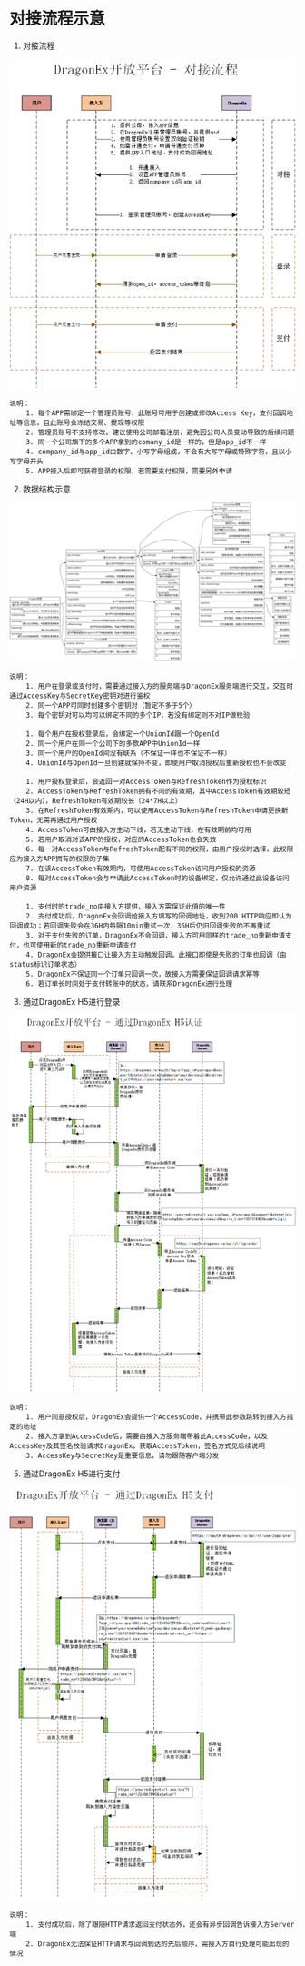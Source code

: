 # 对接流程示意

1. 对接流程

![对接流程][0]

    说明：
        1. 每个APP需绑定一个管理员账号，此账号可用于创建或修改Access Key，支付回调地址等信息，且此账号会冻结交易、提现等权限
        2. 管理员账号不支持修改，建议使用公司邮箱注册，避免因公司人员变动导致的后续问题
        3. 同一个公司旗下的多个APP拿到的comany_id是一样的，但是app_id不一样
        4. company_id与app_id由数字、小写字母组成，不会有大写字母或特殊字符，且以小写字母开头
        5. APP接入后即可获得登录的权限，若需要支付权限，需要另外申请

2. 数据结构示意

![数据结构示意][1]

    说明：
        1. 用户在登录或支付时，需要通过接入方的服务端与DragonEx服务端进行交互，交互时通过AccessKey与SecretKey密钥对进行鉴权
        2. 同一个APP可同时创建多个密钥对（暂定不多于5个）
        3. 每个密钥对可以均可以绑定不同的多个IP，若没有绑定则不对IP做校验
        
        1. 每个用户在授权登录后，会绑定一个UnionId跟一个OpenId
        2. 同一个用户在同一个公司下的多款APP中UnionId一样
        3. 同一个用户的OpenId间没有联系（不保证一样也不保证不一样）
        4. UnionId与OpenId一旦创建就保持不变，即使用户取消授权后重新授权也不会改变
        
        1. 用户授权登录后，会返回一对AccessToken与RefreshToken作为授权标识
        2. AccessToken与RefreshToken拥有不同的有效期，其中AccessToken有效期较短（24H以内），RefreshToken有效期较长（24*7H以上）
        3. 在RefreshToken有效期内，可以使用AccessToken与RefreshToken申请更换新Token，无需再通过用户授权
        4. AccessToken可由接入方主动下线，若无主动下线，在有效期前均可用
        5. 若用户取消对该APP的授权，对应的AccessToken也会失效
        6. 每一对AccessToken与RefreshToken配有不同的权限，由用户授权时选择，此权限应为接入方APP拥有的权限的子集
        7. 在该AccessToken有效期内，可使用AccessToken访问用户授权的资源
        8. 每对AccessToken会与申请此AccessToken时的设备绑定，仅允许通过此设备访问用户资源
        
        1. 支付时的trade_no由接入方提供，接入方需保证此值的唯一性
        2. 支付成功后，DragonEx会回调给接入方填写的回调地址，收到200 HTTP响应即认为回调成功；若回调失败会在36H内每隔10min重试一次，36H后仍旧回调失败的不再重试
        3. 对于支付失败的订单，DragonEx不会回调，接入方可用同样的trade_no重新申请支付，也可使用新的trade_no重新申请支付
        4. DragonEx会提供接口让接入方主动触发回调，此接口即使是失败的订单也回调（由status标识订单状态）
        5. DragonEx不保证同一个订单只回调一次，故接入方需要保证回调请求幂等
        6. 若订单长时间处于支付转账中的状态，请联系DragonEx进行处理
        
3. 通过DragonEx H5进行登录

![通过DragonEx H5进行登录][2]

    说明：
        1. 用户同意授权后，DragonEx会提供一个AccessCode，并携带此参数跳转到接入方指定的地址
        2. 接入方拿到AccessCode后，需要由接入方服务端带着此AccessCode，以及AccessKey及其签名校验请求DragonEx，获取AccessToken，签名方式见后续说明
        3. AccessKey与SecretKey是重要信息，请勿跟随客户端分发
        
<!--4. 通过DragonEx APP进行登录-->

<!--![通过DragonEx APP进行登录][3]-->

<!--    说明：-->
<!--        1. 除AccessCode参数的传递方式有点差别外，其余与H5登录方式一致-->

5. 通过DragonEx H5进行支付

![通过DragonEx H5进行支付][4]

    说明：
        1. 支付成功后，除了跟随HTTP请求返回支付状态外，还会有异步回调告诉接入方Server端
        2. DragonEx无法保证HTTP请求与回调到达的先后顺序，需接入方自行处理可能出现的情况

<!--6. 通过DragonEx APP进行支付-->

<!--![通过DragonEx APP进行支付][5]-->

<!--    说明：-->
<!--        1. 除支付Code参数的传递方式有点差别外，其余与H5支付方式一致-->


[0]: <./images/DragonEx开放平台-对接流程.png> "对接流程"
[1]: <./images/datastruct.svg> "数据结构"
[2]: <./images/DragonEx开放平台-通过H5认证时序图.png> "H5认证"
[3]: <./images/DragonEx开放平台-通过APP认证时序图.png> "APP认证"
[4]: <./images/DragonEx开放平台-通过H5支付时序图.png> "H5认证"
[5]: <./images/DragonEx开放平台-通过APP支付时序图.png> "APP支付"